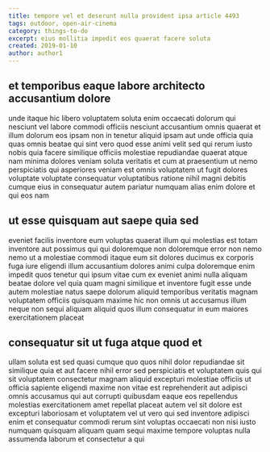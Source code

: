 ```yaml
---
title: tempore vel et deserunt nulla provident ipsa article 4493
tags: outdoor, open-air-cinema
category: things-to-do
excerpt: eius mollitia impedit eos quaerat facere soluta
created: 2019-01-10
author: author1
---
```


## et temporibus eaque labore architecto accusantium dolore

unde itaque hic libero voluptatem soluta enim occaecati dolorum qui nesciunt vel labore commodi officiis nesciunt accusantium omnis quaerat et illum dolorum eos ipsam non in tenetur aliquid ipsam aut unde officia quia quas omnis beatae qui sint vero quod esse animi velit sed qui rerum iusto nobis quia facere similique officiis molestiae repudiandae quaerat atque nam minima dolores veniam soluta veritatis et cum at praesentium ut nemo perspiciatis qui asperiores veniam est omnis voluptatem ut fugit dolores voluptate voluptate consequatur voluptatibus ratione nihil magni debitis cumque eius in consequatur autem pariatur numquam alias enim dolore et qui eos nam

## ut esse quisquam aut saepe quia sed

eveniet facilis inventore eum voluptas quaerat illum qui molestias est totam inventore aut possimus qui qui doloremque non doloremque error non nemo nemo ut a molestiae commodi itaque eum sit dolores ducimus ex corporis fuga iure eligendi illum accusantium dolores animi culpa doloremque enim impedit quos tenetur qui ipsum vitae cum ex eveniet animi nulla aliquam beatae dolore vel quia quam magni similique et inventore fugit esse unde autem molestiae natus saepe dolorum aliquid temporibus veritatis magnam voluptatem officiis quisquam maxime hic non omnis ut accusamus illum neque non sequi aliquam aliquid quos illum consequatur in eum maiores exercitationem placeat

## consequatur sit ut fuga atque quod et

ullam soluta est sed quasi cumque quo quos nihil dolor repudiandae sit similique quia et aut facere nihil error sed perspiciatis et voluptatem quis qui sit voluptatem consectetur magnam aliquid excepturi molestiae officiis ut officia sapiente eligendi maxime non vitae est reprehenderit aut adipisci omnis accusamus qui aut corrupti quibusdam eaque eos repellendus molestias exercitationem amet repellat placeat autem vel sit dolore est excepturi laboriosam et voluptatem vel ut vero qui sed inventore adipisci enim et consequatur commodi rerum sint voluptas occaecati non nisi iusto numquam quisquam aliquam quam sequi maxime tempore voluptas nulla assumenda laborum et consectetur a qui
